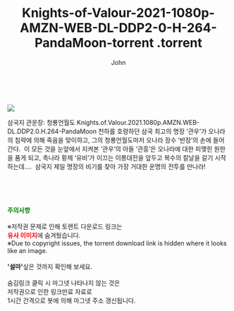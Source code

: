 ﻿---
layout: post
title:  "                   Knights-of-Valour-2021-1080p-AMZN-WEB-DL-DDP2-0-H-264-PandaMoon-torrent                .torrent"
author: John
categories: [ TV ]
tags: [  ]
image: https://torrentrj57.com/uploadfile/full/e87617582d0ae8e30414a35284ea7b51f21df08c.jpg 
description: "                   Knights-of-Valour-2021-1080p-AMZN-WEB-DL-DDP2-0-H-264-PandaMoon-torrent                 torrent 정보 공유"
toc: true
toc_sticky: true
---

<br>
<p><img src="https://torrentrj57.com/uploadfile/full/e87617582d0ae8e30414a35284ea7b51f21df08c.jpg"/></p>
 삼국지 관운장: 청룡언월도 Knights.of.Valour.2021.1080p.AMZN.WEB-DL.DDP2.0.H.264-PandaMoon 천하를 호령하던 삼국 최고의 명장 ‘관우’가 오나라의 침략에 의해 죽음을 맞이하고, 그의 청룡언월도마저 오나라 장수 ‘반장’의 손에 들어간다.  이 모든 것을 눈앞에서 지켜본 ‘관우’의 아들 ‘관흥’은 오나라에 대한 피맺힌 원한을 품게 되고, 촉나라 황제 ‘유비’가 이끄는 이릉대전을 앞두고 복수의 칼날을 갈기 시작하는데….  삼국지 제일 명장의 비기를 찾아 가장 거대한 운명의 전투를 만나라! 
    
<br><br><br>
<p data-ke-size="size16"><b><span style="color: green;">주의사항</span></b><br /><br />※저작권 문제로 인해 토렌트 다운로드 링크는<br /><b><span style="color: red;">유사 이미지</span></b>에 숨겨뒀습니다.<br />※Due to copyright issues, the torrent download link is hidden where it looks like an image.<br /><br /><b>'설마'</b>싶은 것까지 확인해 보세요.<br /><br />숨김링크 클릭 시 마그넷 나타나지 않는 것은<br />저작권으로 인한 링크만료 자료로<br />1시간 간격으로 봇에 의해 마그넷 주소 갱신됩니다.</p>
